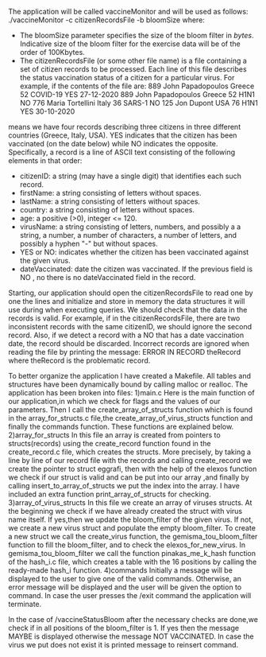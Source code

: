 The application will be called vaccineMonitor and will be used as follows:
./vaccineMonitor -c citizenRecordsFile -b bloomSize where:
- The bloomSize parameter specifies the size of the bloom filter in *bytes*. Indicative size of the bloom filter for the exercise data will be 
of the order of 100Kbytes.
- The citizenRecordsFile (or some other file name) is a file containing a set of citizen records to be processed. 
Each line of this file describes the status vaccination status of a citizen for a particular virus. 
For example, if the contents of the file
are:
889 John Papadopoulos Greece 52 COVID-19 YES 27-12-2020
889 John Papadopoulos Greece 52 H1N1 NO
776 Maria Tortellini Italy 36 SARS-1 NO
125 Jon Dupont USA 76 H1N1 YES 30-10-2020

means we have four records describing three citizens in three different countries (Greece, Italy, USA). 
YES indicates that the citizen has been vaccinated (on the date below) while NO indicates the opposite. 
Specifically, a record is a line of ASCII text consisting of the following elements in that order:
- citizenID: a string (may have a single digit) that identifies each such record.
- firstName: a string consisting of letters without spaces.
- lastName: a string consisting of letters without spaces.
- country: a string consisting of letters without spaces.
- age: a positive (>0), integer <= 120.
- virusName: a string consisting of letters, numbers, and possibly a a string, a number, a number of characters, a number of letters,  and possibly a hyphen "-" but without spaces.
- YES or NO: indicates whether the citizen has been vaccinated against the given virus.
- dateVaccinated: date the citizen was vaccinated. If the previous field is NO , no there is no dateVaccinated field in the record.

Starting, our application should open the citizenRecordsFile to read one by one the lines and initialize and store in memory 
the data structures it will use during when executing queries. 
We should check that the data in the records is valid. For example, if in the citizenRecordsFile, there are two inconsistent records 
with the same citizenID, we should ignore the second record. Also, if we detect a record with a NO that has a date vaccination date, 
the record should be discarded. Incorrect records are ignored when reading the file by printing the message: ERROR IN RECORD theRecord 
where theRecord is the problematic record.

To better organize the application I have created a Makefile. All tables and structures have been dynamically bound by calling malloc or realloc.
The application has been broken into files:
1)main.c
Here is the main function of our application,in which we check for flags and the values of our parameters. 
Then I call the create_array_of_structs function which is found in the array_for_structs.c file,the create_array_of_virus_structs function and finally
the commands function. These functions are explained below.
2)array_for_structs
In this file an array is created from pointers to structs(records) using the create_record function found in the create_record.c file, which creates the
structs. More precisely, by taking a line by line of our record file with the records and calling create_record we create the pointer to struct eggrafi, then with the help of the elexos function we check if our struct is valid and can be put into our array ,and finally by calling insert_to_array_of_structs we put the index into the array. I have included an extra function print_array_of_structs for checking.
3)array_of_virus_structs
In this file we create an array of viruses structs. At the beginning we check if we have already created the struct with virus name itself. 
If yes,then we update the bloom_filter of the given virus. If not, we create a new virus struct and populate the empty bloom_filter. 
To create a new struct we call the create_virus function, the gemisma_tou_bloom_filter function to fill the bloom_filter, and to check the
elexos_for_new_virus. In gemisma_tou_bloom_filter we call the function pinakas_me_k_hash function of the hash_i.c file, 
which creates a table with the 16 positions by calling the ready-made hash_i function.
4)commands
Initially a message will be displayed to the user to give one of the valid commands. 
Otherwise, an error message will be displayed and the user will be given the option to command. 
In case the user presses the /exit command the application will terminate.

In the case of /vaccineStatusBloom after the necessary checks are done,we check if in all positions of the bloom_filter is 1. 
If yes then the message MAYBE is displayed otherwise the message NOT VACCINATED. 
In case the virus we put does not exist it is printed
message to reinsert command.
